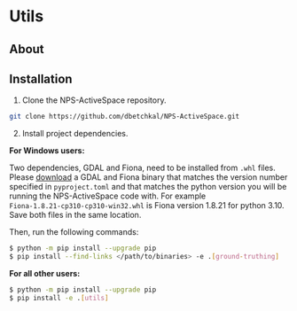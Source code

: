 # Utils

## About

## Installation

1. Clone the NPS-ActiveSpace repository.
```bash
git clone https://github.com/dbetchkal/NPS-ActiveSpace.git
```

2. Install project dependencies.

**For Windows users:**

Two dependencies, GDAL and Fiona, need to be installed from `.whl` files. Please [download](https://www.lfd.uci.edu/~gohlke/pythonlibs/) a GDAL
and Fiona binary that matches the version number specified in `pyproject.toml` and that matches
the python version you will be running the NPS-ActiveSpace code with. For example `Fiona‑1.8.21‑cp310‑cp310‑win32.whl` is Fiona version 1.8.21 for python 3.10.
Save both files in the same location.

Then, run the following commands:

```bash
$ python -m pip install --upgrade pip
$ pip install --find-links </path/to/binaries> -e .[ground-truthing]
```

**For all other users:**

```bash
$ python -m pip install --upgrade pip
$ pip install -e .[utils]
```